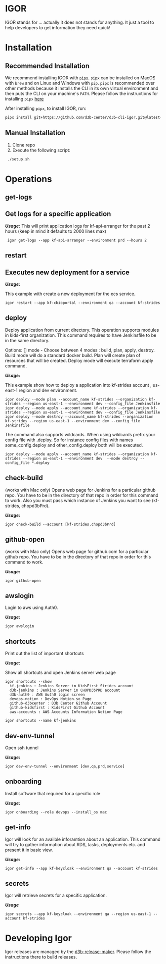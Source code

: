 IGOR
====

IGOR stands for ... actually it does not stands for anything. It just a tool to help developers to get information they need quick!

Installation
============

Recommended Installation
------------------------

We recommend installing IGOR with [`pipx`](https://pypa.github.io/pipx). `pipx` can be installed on MacOS with `brew` and on  Linux and Windows with `pip`. `pipx` is recommended over other methods because it installs the CLI in its own virtual environment and then puts the CLI on your machine's `PATH`. Please follow the instructions for installing `pipx` [here](https://pypa.github.io/pipx/installation/)

After installing `pipx`, to install IGOR, run:

~~~sh
pipx install git+https://github.com/d3b-center/d3b-cli-igor.git@latest-release
~~~

Manual Installation
-------------------

1. Clone repo
2. Execute the following script:

~~~sh
 ./setup.sh
~~~

Operations
==========

get-logs
--------

Get logs for a specific application
--------

***Usage:***
This will print application logs for kf-api-arranger for the past 2 hours (keep in mind it defaults to 2000 lines max)

~~~
 igor get-logs --app kf-api-arranger --environment prd --hours 2 
~~~

restart
-------

Executes new deployment for a service
-------

***Usage:***

This example with create a new deployment for the ecs service.

~~~
igor restart --app kf-cbioportal --environment qa --account kf-strides
~~~

deploy
------

Deploy application from current directory. This operation supports modules in kids-first organization. This command requires to have Jenkinsfile to be in the same directory.

Options:
 [] mode - Choose between 4 modes : build, plan, apply, destroy. Build mode will do a standard docker build. Plan will create plan of resources that will be created. Deploy mode will execute terraform apply command.

***Usage:***

This example show how to deploy a application into kf-strides account , us-east-1 region and dev environment.

~~~
igor deploy --mode plan --account_name kf-strides --organization kf-strides --region us-east-1 --environment dev --config_file Jenkinsfile
igor deploy --mode apply --account_name kf-strides --organization kf-strides --region us-east-1 --environment dev --config_file Jenkinsfile
igor deploy --mode destroy --account_name kf-strides --organization kf-strides --region us-east-1 --environment dev --config_file Jenkinsfile
~~~

The command also supports wildcards. When using wildcards prefix your config file with .deploy. So for instance config files with names some_config.deploy and other_config.deploy both will be executed.

~~~
igor deploy --mode apply --account_name kf-strides --organization kf-strides --region us-east-1 --environment dev  --mode destroy --config_file *.deploy 
~~~

check-build
-----------

(works with Mac only) Opens web page for Jenkins for a particular github repo. You have to be in the directory of that repo in order for this command to work. Also you must pass which instance of Jenkins you want to see (kf-strides, chopd3bPrd).

***Usage:***

~~~
igor check-build --account [kf-strides,chopd3bPrd]
~~~

github-open
-----------

(works with Mac only) Opens web page for github.com for a particular github repo. You have to be in the directory of that repo in order for this command to work.

***Usage:***

~~~
igor github-open 
~~~

awslogin
--------

Login to aws using Auth0.

***Usage:***

~~~
igor awslogin
~~~

shortcuts
---------

Print out the list of important shortcuts

***Usage:***

Show all shortcuts and open Jenkins server web page

~~~
igor shortcuts --show
  kf-jenkins : Jenkins Server in KidsFirst Strides account
  d3b-jenkins : Jenkins Server in CHOPD3bPRD account
  d3b-auth0 : AWS Auth0 login screen
  devops-notion : DevOps Notion.so Page
  github-d3bcenter : D3b Center Github Account
  github-kidsfirst : KidsFirst Github Account
  aws-accounts : AWS Accounts Information Notion Page

igor shortcuts --name kf-jenkins 
~~~

dev-env-tunnel
--------------

Open ssh tunnel

***Usage:***

~~~
igor dev-env-tunnel --environment [dev,qa,prd,service]
~~~

onboarding
----------

Install software that required for a specific role

***Usage:***

~~~
igor onboarding --role devops --install_os mac
~~~

get-info
----------

Igor will look for an availble inforamtion about an application. This command will try to gather information about RDS, tasks, deployments etc. and present it in basic view.

***Usage:***

~~~
igor get-info --app kf-keycloak --environment qa --account kf-strides
~~~

secrets
-------

Igor will retrieve secrets for a specific application.

***Usage***

~~~
igor secrets --app kf-keycloak --environment qa --region us-east-1 --account kf-strides
~~~


Developing Igor
===============

Igor releases are managed by the [d3b-release-maker](https://github.com/d3b-center/d3b-release-maker/). Please follow the instructions there to build releases.
